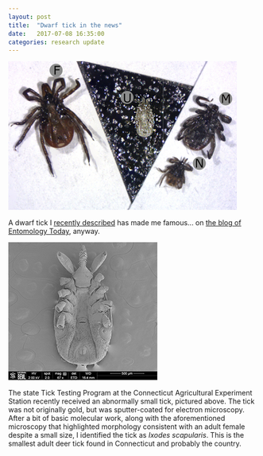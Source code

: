 ```yaml
---
layout: post
title:  "Dwarf tick in the news"
date:   2017-07-08 16:35:00
categories: research update
---
```

![alt text](https://github.com/jsoghigian/jsoghigian.github.io/blob/master/dwarf-deer-tick-comparison.jpg?raw=true)
  
A dwarf tick I [recently described](https://academic.oup.com/jme/article/3859660/The-First-Evidence-of-Nanism-in-Ixodes-Ixodes) has made me famous... on [the blog of Entomology Today](https://entomologytoday.org/2017/06/07/first-report-of-dwarf-deer-tick-comes-as-overall-population-soars/), anyway.
  
![alt text](https://github.com/jsoghigian/jsoghigian.github.io/blob/master/resize_dwarf-deer-tick-ventral-sem.jpg?raw=true)  

The state Tick Testing Program at the Connecticut Agricultural Experiment Station recently received an abnormally small tick, pictured above.  The tick was not originally gold, but was sputter-coated for electron microscopy.  After a bit of basic molecular work, along with the aforementioned microscopy that highlighted morphology consistent with an adult female despite a small size, I identified the tick as *Ixodes scapularis*.  This is the smallest adult deer tick found in Connecticut and probably the country.
